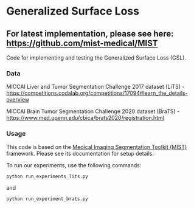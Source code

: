 # Generalized Surface Loss

## For latest implementation, please see here: <https://github.com/mist-medical/MIST>

Code for implementing and testing the Generalized Surface Loss (GSL).

[//]: # (Please cite the following if you use this loss function or code for your own work:)

[//]: # (> [A. Celaya, B. Riviere, D. Fuentes. "A Generalized Surface Loss for Reducing the Hausdorff Distance in )

[//]: # (> Medical Imaging Segmentation," arXiv preprint arXiv:2302.03868, 2023.]&#40;https://arxiv.org/abs/2302.03868&#41;)

[//]: # (> )

[//]: # (> [A. Celaya et al., "PocketNet: A Smaller Neural Network For Medical Image Analysis," in )

[//]: # (> IEEE Transactions on Medical Imaging, doi: 10.1109/TMI.2022.3224873.]&#40;https://ieeexplore.ieee.org/document/9964128&#41;)

### Data

MICCAI Liver and Tumor Segmentation Challenge 2017 dataset (LiTS) - <https://competitions.codalab.org/competitions/17094#learn_the_details-overview>

MICCAI Brain Tumor Segmentation Challenge 2020 dataset (BraTS) - <https://www.med.upenn.edu/cbica/brats2020/registration.html>

### Usage

This code is based on the [Medical Imaging Segmentation Toolkit (MIST)](https://github.com/aecelaya/MIST/) framework. 
Please see its documentation for setup details.

To run our experiments, use the following commands:

```
python run_experiments_lits.py
```
and
```
python run_experiment_brats.py
```
